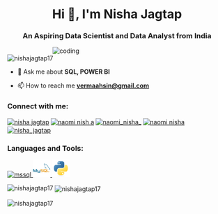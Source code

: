 <h1 align="center">Hi 👋, I'm Nisha Jagtap</h1>
<h3 align="center">An Aspiring Data Scientist and Data Analyst from India</h3>

<img align="right" alt="coding" width="400" src="https://media.tenor.com/S59bPkT0pqcAAAAC/programming.gif" >

<p align="left"> <img src="https://komarev.com/ghpvc/?username=nishajagtap17&label=Profile%20views&color=0e75b6&style=flat" alt="nishajagtap17" /> </p>

- 💬 Ask me about **SQL, POWER BI**

- 📫 How to reach me **vermaahsin@gmail.com**

<h3 align="left">Connect with me:</h3>
<p align="left">
<a href="https://linkedin.com/in/nisha jagtap" target="blank"><img align="center" src="https://raw.githubusercontent.com/rahuldkjain/github-profile-readme-generator/master/src/images/icons/Social/linked-in-alt.svg" alt="nisha jagtap" height="30" width="40" /></a>
<a href="https://fb.com/naomi nish a" target="blank"><img align="center" src="https://raw.githubusercontent.com/rahuldkjain/github-profile-readme-generator/master/src/images/icons/Social/facebook.svg" alt="naomi nish a" height="30" width="40" /></a>
<a href="https://instagram.com/naomi_nisha_" target="blank"><img align="center" src="https://raw.githubusercontent.com/rahuldkjain/github-profile-readme-generator/master/src/images/icons/Social/instagram.svg" alt="naomi_nisha_" height="30" width="40" /></a>
<a href="https://www.youtube.com/c/naomi nisha" target="blank"><img align="center" src="https://raw.githubusercontent.com/rahuldkjain/github-profile-readme-generator/master/src/images/icons/Social/youtube.svg" alt="naomi nisha" height="30" width="40" /></a>
<a href="https://www.hackerrank.com/nisha_jagtap" target="blank"><img align="center" src="https://raw.githubusercontent.com/rahuldkjain/github-profile-readme-generator/master/src/images/icons/Social/hackerrank.svg" alt="nisha_jagtap" height="30" width="40" /></a>
</p>

<h3 align="left">Languages and Tools:</h3>
<p align="left"> <a href="https://www.microsoft.com/en-us/sql-server" target="_blank" rel="noreferrer"> <img src="https://www.svgrepo.com/show/303229/microsoft-sql-server-logo.svg" alt="mssql" width="40" height="40"/> </a> <a href="https://www.mysql.com/" target="_blank" rel="noreferrer"> <img src="https://raw.githubusercontent.com/devicons/devicon/master/icons/mysql/mysql-original-wordmark.svg" alt="mysql" width="40" height="40"/> </a> <a href="https://www.python.org" target="_blank" rel="noreferrer"> <img src="https://raw.githubusercontent.com/devicons/devicon/master/icons/python/python-original.svg" alt="python" width="40" height="40"/> </a> </p>

<p><img align="left" src="https://github-readme-stats.vercel.app/api/top-langs?username=nishajagtap17&show_icons=true&locale=en&layout=compact" alt="nishajagtap17" /></p>

<p>&nbsp;<img align="center" src="https://github-readme-stats.vercel.app/api?username=nishajagtap17&show_icons=true&locale=en" alt="nishajagtap17" /></p>

<p><img align="center" src="https://github-readme-streak-stats.herokuapp.com/?user=nishajagtap17&" alt="nishajagtap17" /></p>
